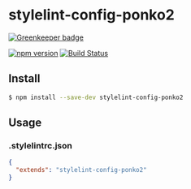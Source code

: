 # stylelint-config-ponko2

[![Greenkeeper badge](https://badges.greenkeeper.io/ponko2/stylelint-config-ponko2.svg)](https://greenkeeper.io/)

[![npm version](https://badge.fury.io/js/stylelint-config-ponko2.svg)](https://badge.fury.io/js/stylelint-config-ponko2)
[![Build Status](https://travis-ci.org/ponko2/stylelint-config-ponko2.svg?branch=master)](https://travis-ci.org/ponko2/stylelint-config-ponko2)

## Install

```sh
$ npm install --save-dev stylelint-config-ponko2
```

## Usage

### .stylelintrc.json

```json
{
  "extends": "stylelint-config-ponko2"
}
```
